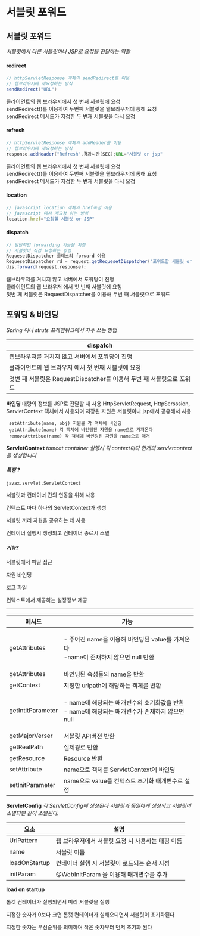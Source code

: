 # 서블릿 포워드

## 서블릿 포워드

_서블릿에서 다른 서블릿이나 JSP로 요청을 전달하는 역할_

#### &#x20;redirect

```java
// httpServletResponse 객체의 sendRedirect를 이용
// 웹브라우저에 재요청하는 방식
sendRedirect("URL")
```

클라이언트의 웹 브라우저에서 첫 번째 서블릿에 요청\
sendRedirect()를 이용하여 두번째 서블릿을 웹브라우저에 통해 요청\
sendRedirect 메서드가 지정한 두 번재 서블릿을 다시 요청

#### refresh

```java
// httpServletResponse 객체의 addHeader를 이용
// 웹브라우저에 재요청하는 방식
response.addHeader("Refresh",경과시간(SEC);URL="서블릿 or jsp"
```

클라이언트의 웹 브라우저에서 첫 번째 서블릿에 요청\
sendRedirect()를 이용하여 두번째 서블릿을 웹브라우저에 통해 요청\
sendRedirect 메서드가 지정한 두 번재 서블릿을 다시 요청

#### &#x20;location

```javascript
// javascript location 객체의 href속성 이용
// javascript 에서 재요청 하는 방식
location.href="요청할 서블릿 or JSP"
```

#### &#x20;dispatch

```java
// 일반적인 forwarding 기능을 지칭
// 서블릿이 직접 요청하는 방법
RequesetDispatcher 클래스의 forward 이용
RequesetDispatcher rd = request.getRequesetDispatcher("포워드할 서블릿 or JSP");
dis.forward(request,response);
```

웹브라우저를 거치지 않고 서버에서 포워딩이 진행\
클라이언트의 웹 브라우저 에서 첫 번째 서블릿에 요청\
첫번 째 서블릿은 RequestDispatcher를 이용해 두번 째 서블릿으로 포워드

## 포워딩 & 바인딩

_Spring 이나 struts 프레임워크에서 자주 쓰는 방법_

| dispatch                                        |
| ----------------------------------------------- |
| 웹브라우저를 거치지 않고 서버에서 포워딩이 진행                      |
| 클라이언트의 웹 브라우저 에서 첫 번째 서블릿에 요청                   |
| 첫번 째 서블릿은 RequestDispatcher를 이용해 두번 째 서블릿으로 포워드 |

**바인딩** 대량의 정보를 JSP로 전달할 때 사용 HttpServletRequest, HttpSersssion, ServletContext 객체에서 사용되며 저장된 자원은 서블릿이나 jsp에서 공유해서 사용

```
 setAttribute(name, obj) 자원을 각 객체에 바인딩
 getAttribute(name) 각 객체에 바인딩된 자원을 name으로 가져온다
 removeAttribue(name) 각 객체에 바인딩된 자원을 name으로 제거
```

**ServletContext** _tomcat container 실행시 각 context마다 한개의 servletcontext를 생성합니다_

#### _특징 ?_

`javax.servlet.ServletContext`

서블릿과 컨테이너 간의 연동을 위해 사용

컨텍스트 마다 하나의 ServletContext가 생성

서블릿 끼리 자원을 공유하는 데 사용

컨테이너 실행시 생성되고 컨테이너 종료시 소멸

#### _기능?_

서블릿에서 파일 접근

자원 바인딩

로그 파일

컨텍스트에서 제공하는 설정정보 제공

***

| 메서드               | 기능                                                                     |
| ----------------- | ---------------------------------------------------------------------- |
| getAttributes     | <p>- 주어진 name을 이용해 바인딩된 value를 가져온다<br>-name이 존재하지 않으면 null 반환</p>     |
| getAttributes     | 바인딩된 속성들의 name을 반환                                                     |
| getContext        | 지정한 uripath에 해당하는 객체를 반환                                               |
| getIntitParameter | <p>- name에 해당되는 매개변수의 초기화값을 반환<br>- name에 해당되는 매개변수가 존재하지 않으면 null</p> |
| getMajorVerser    | 서블릿 API버전 반환                                                           |
| getRealPath       | 실제경로 반환                                                                |
| getResource       | Resource 반환                                                            |
| setAttribute      | name으로 객체를 ServletContext에 바인딩                                         |
| setInitParameter  | name으로 value를 컨텍스트 초기화 매개변수로 설정                                        |

**ServletConfig** _각 ServletConfig에 생성된다_ _서블릿과 동일하게 생성되고 서블릿이 소멸되면 같이 소멸된다._

| 요소            | 설명                           |
| ------------- | ---------------------------- |
| UrlPattern    | 웹 브라우저에서 서블릿 요청 시 사용하는 매핑 이름 |
| name          | 서블릿 이름                       |
| loadOnStartup | 컨테이너 실행 시 서블릿이 로드되는 순서 지정    |
| initParam     | @WebInitParam 을 이용해 매개변수를 추가 |

**load on startup**

톰캣 컨테이너가 실행되면서 미리 서블릿을 실행

지정한 숫자가 0보다 크면 톰캣 컨테이너가 실해오디면서 서블릿이 초기화된다

지정한 숫자는 우선순위를 의미하며 작은 숫자부터 먼저 초기화 된다
